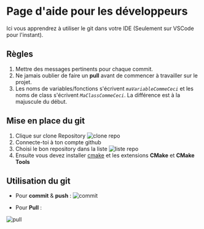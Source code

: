 Page d'aide pour les développeurs
===
Ici vous apprendrez à utiliser le git dans votre IDE (Seulement sur VSCode pour l'instant).

## Règles

1. Mettre des messages pertinents pour chaque commit.
2. Ne jamais oublier de faire un **pull** avant de commencer à travailler sur le projet.
3. Les noms de variables/fonctions s'écrivent _`maVariableCommeCeci`_ et les noms de class s'écrivent _`MaClassCommeCeci`_. La différence est à la majuscule du début.

## Mise en place du git

1. Clique sur clone Repository
![clone repo](https://code.visualstudio.com/assets/docs/sourcecontrol/github/git-clone-button.png)
2. Connecte-toi à ton compte github
3. Choisi le bon repository dans la liste
![liste repo](https://code.visualstudio.com/assets/docs/sourcecontrol/github/github-repo-dropdown.png)
4. Ensuite vous devez installer [cmake](https://cmake.org/download/) et les extensions **CMake** et **CMake Tools**

## Utilisation du git

* Pour **commit** & **push** :
![commit](https://itsfoss.com/content/images/2023/04/push-chnages-to-github-repo-from-vs-code.png)

* Pour **Pull** :

![pull](https://i.ibb.co/yVsJPK1/visual-studio-code-show-git-output.png)
